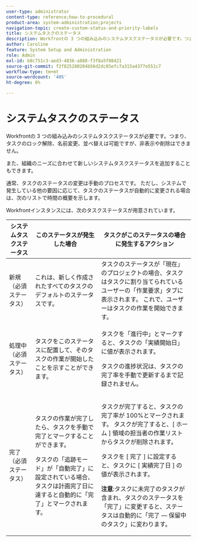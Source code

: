 ```yaml
---
user-type: administrator
content-type: reference;how-to-procedural
product-area: system-administration;projects
navigation-topic: create-custom-status-and-priority-labels
title: システムタスクのステータス
description: Workfrontの 3 つの組み込みのシステムタスクステータスが必要です。つまり、タスクのロック解除、名前変更、並べ替えは可能ですが、非表示や削除はできません。 また、組織のニーズに合わせて新しいシステムタスクステータスを追加することもできます。 タスクのステータスの変更は、通常は手動のプロセスですが、システムで発生している他の要因に応じて、タスクのステータスが自動的に変更される場合があります。
author: Caroline
feature: System Setup and Administration
role: Admin
exl-id: b8c751c3-aed3-4836-a888-f3f8a5f08421
source-git-commit: f2f825280204b56d2dc85efc7a315a4377e551c7
workflow-type: tm+mt
source-wordcount: '405'
ht-degree: 0%

---
```


# システムタスクのステータス

Workfrontの 3 つの組み込みのシステムタスクステータスが必要です。つまり、タスクのロック解除、名前変更、並べ替えは可能ですが、非表示や削除はできません。

また、組織のニーズに合わせて新しいシステムタスクステータスを追加することもできます。

通常、タスクのステータスの変更は手動のプロセスです。 ただし、システムで発生している他の要因に応じて、タスクのステータスが自動的に変更される場合は、次のリストで時間の概要を示します。

Workfrontインスタンスには、次のタスクステータスが用意されています。

<table style="table-layout:auto"> 
 <col> 
 <col> 
 <col> 
 <thead> 
  <tr> 
   <th>システムタスクステータス</th> 
   <th>このステータスが発生した場合</th> 
   <th>タスクがこのステータスの場合に発生するアクション</th> 
  </tr> 
 </thead> 
 <tbody> 
  <tr> 
   <td>新規（必須ステータス）</td> 
   <td>これは、新しく作成されたすべてのタスクのデフォルトのステータスです。</td> 
   <td>タスクのステータスが「現在」のプロジェクトの場合、タスクはタスクに割り当てられているユーザーの「作業要求」タブに表示されます。 これで、ユーザーはタスクの作業を開始できます。</td> 
  </tr> 
  <tr> 
   <td>処理中（必須ステータス）</td> 
   <td>タスクをこのステータスに配置して、そのタスクの作業が開始したことを示すことができます。</td> 
   <td> <p>タスクを「進行中」とマークすると、タスクの「実績開始日」に値が表示されます。</p> <p>タスクの進捗状況は、タスクの完了率を手動で更新するまで記録されません。</p> </td> 
  </tr> 
  <tr> 
   <td>完了（必須ステータス）</td> 
   <td> <p>タスクの作業が完了したら、タスクを手動で完了とマークすることができます。</p> <p>タスクの「追跡モード」が「自動完了」に設定されている場合、タスクは計画完了日に達すると自動的に「完了」とマークされます。</p> </td> 
   <td> <p>タスクが完了すると、タスクの完了率が 100%とマークされます。 タスクが完了すると、[ ホーム ] 領域の担当者の作業リストからタスクが削除されます。</p> <p>タスクを [ 完了 ] に設定すると、タスクに [ 実績完了日 ] の値が表示されます。</p> <p><b>注意</b>:タスクに未完了のタスクが含まれ、タスクのステータスを「完了」に変更すると、ステータスは自動的に「完了 — 保留中のタスク」に変わります。</p> </td> 
  </tr> 
 </tbody> 
</table>
